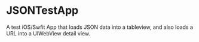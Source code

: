 # JSONTestApp
A test iOS/Swfit App that loads JSON data into a tableview, and also loads a URL into a UIWebView detail view.

